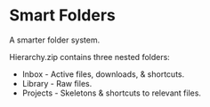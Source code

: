 # Smart Folders

A smarter folder system.

Hierarchy.zip contains three nested folders:
- Inbox - Active files, downloads, & shortcuts.
- Library - Raw files.
- Projects - Skeletons & shortcuts to relevant files.
